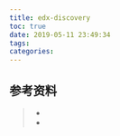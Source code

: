 ```yaml
---
title: edx-discovery
toc: true
date: 2019-05-11 23:49:34
tags:
categories:
---
```






## 参考资料
> - []()
> - []()
